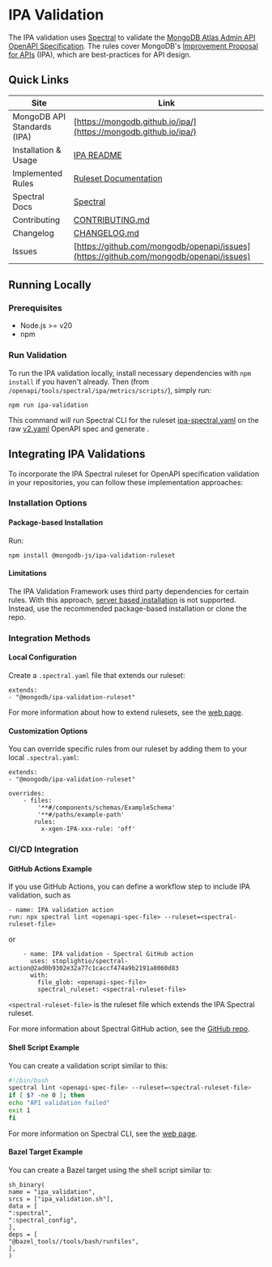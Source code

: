 # IPA Validation

The IPA validation uses [Spectral](https://docs.stoplight.io/docs/spectral/9ffa04e052cc1-spectral-cli) to validate the [MongoDB Atlas Admin API OpenAPI Specification](https://github.com/mongodb/openapi/tree/main/openapi). The rules cover MongoDB's [Improvement Proposal for APIs](https://mongodb.github.io/ipa/) (IPA), which are best-practices for API design.


## Quick Links

| Site                        | Link                                                                                                     |
| --------------------------- | -------------------------------------------------------------------------------------------------------- |
| MongoDB API Standards (IPA) | [https://mongodb.github.io/ipa/](https://mongodb.github.io/ipa/)                                         |
| Installation & Usage           | [IPA README](https://github.com/mongodb/openapi/tree/main/tools/spectral/ipa#readme) |
| Implemented Rules           | [Ruleset Documentation](https://github.com/mongodb/openapi/tree/main/tools/spectral/ipa/rulesets#readme) |
| Spectral Docs               | [Spectral](https://docs.stoplight.io/docs/spectral/674b27b261c3c-overview)                               |
| Contributing                | [CONTRIBUTING.md](https://github.com/mongodb/openapi/blob/main/tools/spectral/CONTRIBUTING.md)           |
| Changelog                   | [CHANGELOG.md](https://github.com/mongodb/openapi/blob/main/tools/spectral/CHANGELOG.md)                 |
| Issues                      | [https://github.com/mongodb/openapi/issues](https://github.com/mongodb/openapi/issues)                   |

## Running Locally

### Prerequisites

- Node.js >= v20
- npm

### Run Validation

To run the IPA validation locally, install necessary dependencies with `npm install` if you haven't already. Then (from `/openapi/tools/spectral/ipa/metrics/scripts/`), simply run:

```
npm run ipa-validation
```

This command will run Spectral CLI for the ruleset [ipa-spectral.yaml](https://github.com/mongodb/openapi/blob/main/tools/spectral/ipa/ipa-spectral.yaml) on the raw [v2.yaml](https://github.com/mongodb/openapi/blob/main/openapi/.raw/v2.yaml) OpenAPI spec and generate .

## Integrating IPA Validations

To incorporate the IPA Spectral ruleset for OpenAPI specification validation in your repositories, you can follow these implementation approaches:

### Installation Options

#### Package-based Installation
Run:
```
npm install @mongodb-js/ipa-validation-ruleset
```

#### Limitations
The IPA Validation Framework uses third party dependencies for certain rules. With this approach, [server based installation](https://docs.stoplight.io/docs/spectral/7895ff1196448-sharing-and-distributing-rulesets#http-server) is not supported. Instead, use the recommended package-based installation or clone the repo.

### Integration Methods

#### Local Configuration

Create a `.spectral.yaml` file that extends our ruleset:

```
extends:
- "@mongodb/ipa-validation-ruleset"
```

For more information about how to extend rulesets, see the [web page](https://meta.stoplight.io/docs/spectral/83527ef2dd8c0-extending-rulesets).

#### Customization Options

You can override specific rules from our ruleset by adding them to your local `.spectral.yaml`:

```
extends:
- "@mongodb/ipa-validation-ruleset"

overrides:
    - files:
        '**#/components/schemas/ExampleSchema'
        '**#/paths/example-path'
       rules:
         x-xgen-IPA-xxx-rule: 'off'
```

### CI/CD Integration

#### GitHub Actions Example

If you use GitHub Actions, you can define a workflow step to include IPA validation, such as

```
- name: IPA validation action
run: npx spectral lint <openapi-spec-file> --ruleset=<spectral-ruleset-file>
```

or

```
    - name: IPA validation - Spectral GitHub action
      uses: stoplightio/spectral-action@2ad0b9302e32a77c1caccf474a9b2191a8060d83
      with:
        file_glob: <openapi-spec-file>
        spectral_ruleset: <spectral-ruleset-file>
```

`<spectral-ruleset-file>` is the ruleset file which extends the IPA Spectral ruleset.

For more information about Spectral GitHub action, see the [GitHub repo](https://github.com/stoplightio/spectral-action).

#### Shell Script Example

You can create a validation script similar to this:

```bash
#!/bin/bash
spectral lint <openapi-spec-file> --ruleset=<spectral-ruleset-file>
if [ $? -ne 0 ]; then
echo "API validation failed"
exit 1
fi
```

For more information on Spectral CLI, see the [web page](https://meta.stoplight.io/docs/spectral/9ffa04e052cc1-spectral-cli).

#### Bazel Target Example

You can create a Bazel target using the shell script similar to:

```
sh_binary(
name = "ipa_validation",
srcs = ["ipa_validation.sh"],
data = [
":spectral",
":spectral_config",
],
deps = [
"@bazel_tools//tools/bash/runfiles",
],
)
```
